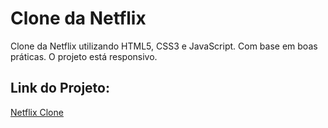 # Clone da Netflix

Clone da Netflix utilizando HTML5, CSS3 e JavaScript. Com base em boas práticas.
O projeto está responsivo.

## Link do Projeto: 

<a href="https://sobrinhosergio.github.io/Netflix-clone/">Netflix Clone</a>